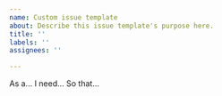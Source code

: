 ```yaml
---
name: Custom issue template
about: Describe this issue template's purpose here.
title: ''
labels: ''
assignees: ''

---
```


As a... I need... So that...
